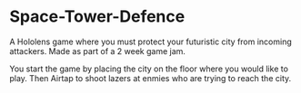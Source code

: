 # Space-Tower-Defence
A Hololens game where you must protect your futuristic city from incoming attackers. Made as part of a 2 week game jam.

You start the game by placing the city on the floor where you would like to play. Then Airtap to shoot lazers at enmies who are trying to reach the city.
